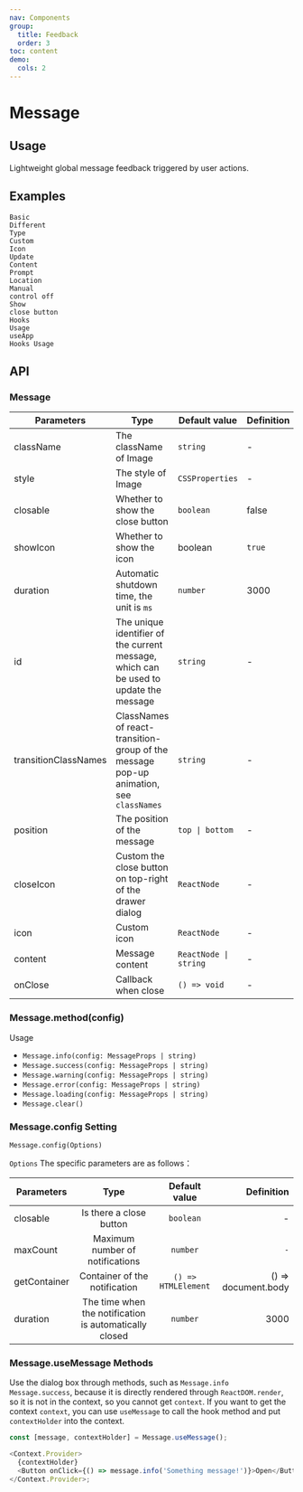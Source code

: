 ```yaml
---
nav: Components
group:
  title: Feedback
  order: 3
toc: content
demo:
  cols: 2
---
```


# Message

## Usage

Lightweight global message feedback triggered by user actions.

## Examples

<code src="../../packages/ui/examples/message/basic.tsx">Basic</code>  
<code src="../../packages/ui/examples/message/type.tsx" description="There are 4 different types of global prompts: info, success, warning, error.">Different Type</code>  
<code src="../../packages/ui/examples/message/icon.tsx" description="Set `icon` to customize the icon.">Custom Icon</code>  
<code src="../../packages/ui/examples/message/update.tsx" description="By specifying the id, you can update an existing message prompt.">Update Content</code>  
<code src="../../packages/ui/examples/message/position.tsx" description="Modify the message prompt position through `position`. The prompt has 2 different pop-up positions, top and bottom.">Prompt Location</code>  
<code src="../../packages/ui/examples/message/close.tsx" description="`Message.xxx()` will return a function that can be called to manually close the notification.">Manual control off</code>  
<code src="../../packages/ui/examples/message/closable.tsx" description="Set `closable` to display the close button and support custom close buttons.">Show close button</code>  
<code src="../../packages/ui/examples/message/hooks.tsx" description="Manually implant the contextHolder mount, and the context context cannot be consumed.">Hooks Usage</code>  
<code src="../../packages/ui/examples/message/app.tsx" description="It is recommended to use the [App package](/ui/app) component to provide static methods that can consume Message.xxx of React context, which can simplify the problem that methods such as useMessage need to be manually implanted into contextHolder.">useApp Hooks Usage</code>

## API

### Message

| **Parameters** | **Type** | **Default value** | **Definition** |
| --- | --- | --- | --- |
| className | The className of Image | `string` | - |
| style | The style of Image | `CSSProperties` | - |
| closable | Whether to show the close button | `boolean` | false |
| showIcon | Whether to show the icon | boolean | `true` |
| duration | Automatic shutdown time, the unit is `ms` | `number` | 3000 |
| id | The unique identifier of the current message, which can be used to update the message | `string` | - |
| transitionClassNames | ClassNames of react-transition-group of the message pop-up animation, see `classNames` | `string` | - |
| position | The position of the message | `top \| bottom` | - |
| closeIcon | Custom the close button on top-right of the drawer dialog | `ReactNode` | - |
| icon | Custom icon | `ReactNode` | - |
| content | Message content | `ReactNode \| string` | - |
| onClose | Callback when close | `() => void` | - |

### Message.method(config)

Usage

- `Message.info(config: MessageProps | string)`
- `Message.success(config: MessageProps | string)`
- `Message.warning(config: MessageProps | string)`
- `Message.error(config: MessageProps | string)`
- `Message.loading(config: MessageProps | string)`
- `Message.clear()`

### Message.config Setting

`Message.config(Options)`

`Options` The specific parameters are as follows：

| **Parameters** |                        **Type**                        |  **Default value**  |      **Definition** |
| -------------- | :----------------------------------------------------: | :-----------------: | ------------------: |
| closable       |                Is there a close button                 |      `boolean`      |                   - |
| maxCount       |            Maximum number of notifications             |      `number`       |                 `-` |
| getContainer   |             Container of the notification              | `() => HTMLElement` | () => document.body |
| duration       | The time when the notification is automatically closed |      `number`       |                3000 |

### Message.useMessage Methods

Use the dialog box through methods, such as `Message.info` `Message.success`, because it is directly rendered through `ReactDOM.render`, so it is not in the context, so you cannot get `context`. If you want to get the context `context`, you can use `useMessage` to call the hook method and put `contextHolder` into the context.

```js
const [message, contextHolder] = Message.useMessage();

<Context.Provider>
  {contextHolder}
  <Button onClick={() => message.info('Something message!')}>Open</Button>
</Context.Provider>;
```
